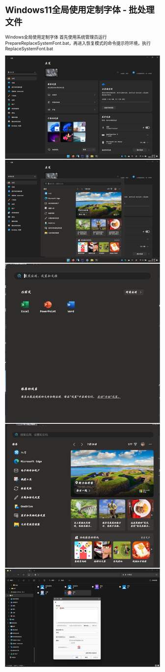 # Windows11全局使用定制字体 - 批处理文件
Windows全局使用定制字体
首先使用系统管理员运行PrepareReplaceSystemFont.bat，再进入恢复模式的命令提示符环境，执行ReplaceSystemFont.bat

![](screenshots/01.png)
![](screenshots/02.png)
![](screenshots/03.png)
![](screenshots/04.png)
![](screenshots/05.png)

